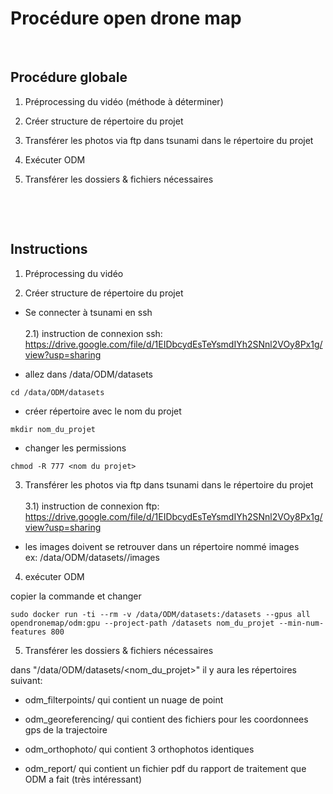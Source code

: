 # Procédure open drone map

&nbsp;



## Procédure globale

1)  Préprocessing du vidéo (méthode à déterminer)

2)  Créer structure de répertoire du projet

3)  Transférer les photos via ftp dans tsunami dans le répertoire du projet

4)  Exécuter ODM

5)  Transférer les dossiers & fichiers nécessaires

&nbsp;

&nbsp;
## Instructions

1)  Préprocessing du vidéo


2)  Créer structure de répertoire du projet

-   Se connecter à tsunami en ssh\
\
2.1)    instruction de connexion ssh: \
https://drive.google.com/file/d/1EIDbcydEsTeYsmdIYh2SNnl2VOy8Px1g/view?usp=sharing

-   allez dans /data/ODM/datasets
```
cd /data/ODM/datasets
```
-   créer répertoire avec le nom du projet
```
mkdir nom_du_projet
```
-   changer les permissions
```
chmod -R 777 <nom du projet>
```

3)  Transférer les photos via ftp dans tsunami dans le répertoire du projet\
\
3.1)    instruction de connexion ftp: \
https://drive.google.com/file/d/1EIDbcydEsTeYsmdIYh2SNnl2VOy8Px1g/view?usp=sharing

-   les images doivent se retrouver dans un répertoire nommé images\
ex: /data/ODM/datasets/<nom du projet>/images

4)  exécuter ODM

copier la commande et changer <nom du projet>
```
sudo docker run -ti --rm -v /data/ODM/datasets:/datasets --gpus all opendronemap/odm:gpu --project-path /datasets nom_du_projet --min-num-features 800
```


5)  Transférer les dossiers & fichiers nécessaires

dans "/data/ODM/datasets/\<nom\_du\_projet\>" il y aura les répertoires suivant:
-   odm_filterpoints/ qui contient un nuage de point

-   odm_georeferencing/ qui contient des fichiers pour les coordonnees gps
    de la trajectoire

-   odm_orthophoto/ qui contient 3 orthophotos identiques

-   odm_report/ qui contient un fichier pdf du rapport de traitement
    que ODM a fait (très intéressant)
